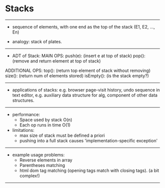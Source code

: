 # Stacks

---

- sequence of elements, with one end as the top of the stack
(E1, E2, ..., En)

- analogy: stack of plates.

---

- ADT of Stack:
MAIN OPS:
push(e): (insert e at top of stack)
pop(): (remove and return element at top of stack)

ADDITIONAL OPS:
top(): (return top element of stack without removing)
size(): (return num of elements stored)
isEmpty(): (is the stack empty?)

---

- applications of stacks:
  e.g. browser page-visit history, undo sequence in text editor, 
  e.g. auxiliary data structure for alg, component of other data structures.

---

- performance: 
  - Space used by stack O(n)
  - Each op runs in time O(1)
- limitations: 
  - max size of stack must be defined a priori
  - pushing into a full stack causes 'implementation-specific exception'

---

- example usage problems:
  - Reverse elements in array
  - Parentheses matching 
  - html dom tag matching (opening tags match with closing tags). (a bit complex!)

---